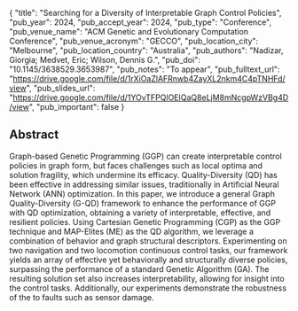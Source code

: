 {
  "title": "Searching for a Diversity of Interpretable Graph Control Policies",
  "pub_year": 2024,
  "pub_accept_year": 2024,
  "pub_type": "Conference",
  "pub_venue_name": "ACM Genetic and Evolutionary Computation Conference",
  "pub_venue_acronym": "GECCO",
  "pub_location_city": "Melbourne",
  "pub_location_country": "Australia",
  "pub_authors": "Nadizar, Giorgia; Medvet, Eric; Wilson, Dennis G.",
  "pub_doi": "10.1145/3638529.3653987",
  "pub_notes": "To appear",
  "pub_fulltext_url": "https://drive.google.com/file/d/1rXiOaZlAFRnwb4ZayXL2nkm4C4pTNHFd/view",
  "pub_slides_url": "https://drive.google.com/file/d/1YOvTFPQlOEIQaQ8eLjM8mNcgpWzVBg4D/view",
  "pub_important": false
}

## Abstract
Graph-based Genetic Programming (GGP) can create interpretable control policies in graph form, but faces challenges such as local optima and solution fragility, which undermine its efficacy. Quality-Diversity (QD) has been effective in addressing similar issues, traditionally in Artificial Neural Network (ANN) optimization. In this paper, we introduce a general Graph Quality-Diversity (G-QD) framework to enhance the performance of GGP with QD optimization, obtaining a variety of interpretable, effective, and resilient policies. Using Cartesian Genetic Programming (CGP) as the GGP technique and MAP-Elites (ME) as the QD algorithm, we leverage a combination of behavior and graph structural descriptors. Experimenting on two navigation and two locomotion continuous control tasks, our framework yields an array of effective yet behaviorally and structurally diverse policies, surpassing the performance of a standard Genetic Algorithm (GA). The resulting solution set also increases interpretability, allowing for insight into the control tasks. Additionally, our experiments demonstrate the robustness of the to faults such as sensor damage.
